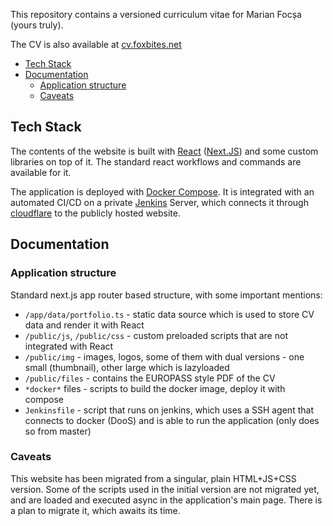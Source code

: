 This repository contains a versioned curriculum vitae for Marian Focșa (yours truly).

The CV is also available at [cv.foxbites.net](https://cv.foxbites.net)

- [Tech Stack](#tech-stack)
- [Documentation](#documentation)
  - [Application structure](#application-structure)
  - [Caveats](#caveats)


## Tech Stack

The contents of the website is built with [React](https://react.dev) ([Next.JS](https://nextjs.org)) and some custom libraries on top of it. The standard react workflows and commands are available for it.

The application is deployed with [Docker Compose](https://docs.docker.com/compose/). It is integrated with an automated CI/CD on a private [Jenkins](https://www.jenkins.io) Server, which connects it through [cloudflare](https://www.cloudflare.com/en-gb/) to the publicly hosted website.

## Documentation

### Application structure

Standard next.js app router based structure, with some important mentions:

- `/app/data/portfolio.ts` - static data source which is used to store CV data and render it with React
- `/public/js`, `/public/css` - custom preloaded scripts that are not integrated with React
- `/public/img` - images, logos, some of them with dual versions - one small (thumbnail), other large which is lazyloaded
- `/public/files` - contains the EUROPASS style PDF  of the CV
- `*docker*` files - scripts to build the docker image, deploy it with compose
- `Jenkinsfile` - script that runs on jenkins, which uses a SSH agent that connects to docker (DooS) and is able to run the application (only does so from master)

### Caveats

This website has been migrated from a singular, plain HTML+JS+CSS version. Some of the scripts used in the initial version are not migrated yet, and are loaded and executed async in the application's main page. There is a plan to migrate it, which awaits its time.